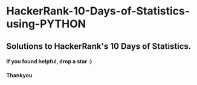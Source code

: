 # HackerRank-10-Days-of-Statistics-using-PYTHON
## Solutions to HackerRank's 10 Days of Statistics.
#### If you found helpful, drop a star :)
#### Thankyou

